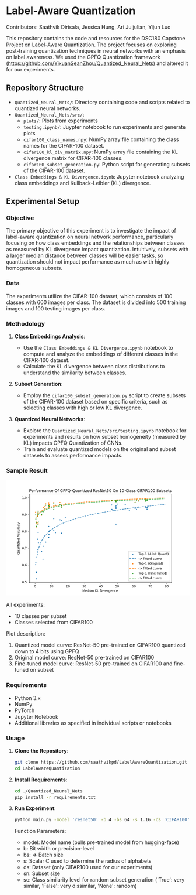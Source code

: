 # Label-Aware Quantization

Contributors: Saathvik Dirisala, Jessica Hung, Ari Juljulian, Yijun Luo

This repository contains the code and resources for the DSC180 Capstone Project on Label-Aware Quantization. The project focuses on exploring post-training quantization techniques in neural networks with an emphasis on label awareness. We used the GPFQ Quantization framework (https://github.com/YixuanSeanZhou/Quantized_Neural_Nets) and altered it for our experiments.

## Repository Structure

- `Quantized_Neural_Nets/`: Directory containing code and scripts related to quantized neural networks.
- `Quantized_Neural_Nets/src/`: 
     - `plots/`: Plots from experiments
     - `testing.ipynb/`: Juypter notebook to run experiments and generate plots
     - `cifar100_class_names.npy`: NumPy array file containing the class names for the CIFAR-100 dataset.
     - `cifar100_kl_div_matrix.npy`: NumPy array file containing the KL divergence matrix for CIFAR-100 classes.
     - `cifar100_subset_generation.py`: Python script for generating subsets of the CIFAR-100 dataset.
- `Class Embeddings & KL Divergence.ipynb`: Jupyter notebook analyzing class embeddings and Kullback-Leibler (KL) divergence.
 
## Experimental Setup

### Objective

The primary objective of this experiment is to investigate the impact of label-aware quantization on neural network performance, particularly focusing on how class embeddings and the relationships between classes as measured by KL divergence impact quantization. Intuitively, subsets with a larger median distance between classes will be easier tasks, so quantization should not impact performance as much as with highly homogeneous subsets.

### Data

The experiments utilize the CIFAR-100 dataset, which consists of 100 classes with 600 images per class. The dataset is divided into 500 training images and 100 testing images per class.

### Methodology

1. **Class Embeddings Analysis**:
   - Use the `Class Embeddings & KL Divergence.ipynb` notebook to compute and analyze the embeddings of different classes in the CIFAR-100 dataset.
   - Calculate the KL divergence between class distributions to understand the similarity between classes.

2. **Subset Generation**:
   - Employ the `cifar100_subset_generation.py` script to create subsets of the CIFAR-100 dataset based on specific criteria, such as selecting classes with high or low KL divergence.

3. **Quantized Neural Networks**:
   - Explore the `Quantized_Neural_Nets/src/testing.ipynb` notebook for experiments and results on how subset homogeneity (measured by KL) impacts GPFQ Quantization of CNNs.
   - Train and evaluate quantized models on the original and subset datasets to assess performance impacts.
  
### Sample Result

![Plot unavailable](https://github.com/saathvikpd/LabelAwareQuantization/blob/main/Quantized_Neural_Nets/src/plots/resnet50_median.png)

All experiments:
- 10 classes per subset
- Classes selected from CIFAR100

Plot description:
1. Quantized model curve: ResNet-50 pre-trained on CIFAR100 quantized down to 4 bits using GPFQ
2. Original model curve: ResNet-50 pre-trained on CIFAR100
3. Fine-tuned model curve: ResNet-50 pre-trained on CIFAR100 and fine-tuned on subset

### Requirements

- Python 3.x
- NumPy
- PyTorch
- Jupyter Notebook
- Additional libraries as specified in individual scripts or notebooks

### Usage

1. **Clone the Repository**:
   ```bash
   git clone https://github.com/saathvikpd/LabelAwareQuantization.git
   cd LabelAwareQuantization
   ```

2. **Install Requirements**:
   ```bash
   cd ./Quantized_Neural_Nets
   pip install -r requirements.txt
   ```

3. **Run Experiment**:
    ```bash
   python main.py -model 'resnet50' -b 4 -bs 64 -s 1.16 -ds 'CIFAR100' -sn 10 -sc 'False'
   ```
    Function Parameters:
   - model: Model name (pulls pre-trained model from hugging-face)
   - b: Bit width or precision-level
   - bs: => Batch size
   - s: Scalar C used to determine the radius of alphabets
   - ds: Dataset (only CIFAR100 used for our experiments)
   - sn: Subset size
   - sc: Class similarity level for random subset generation ('True': very similar, 'False': very dissimilar, 'None': random)
